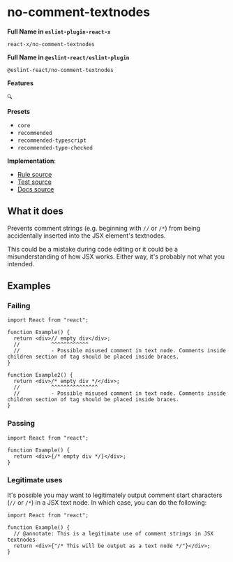 # no-comment-textnodes

**Full Name in `eslint-plugin-react-x`**

```plain copy
react-x/no-comment-textnodes
```

**Full Name in `@eslint-react/eslint-plugin`**

```plain copy
@eslint-react/no-comment-textnodes
```

**Features**

`🔍`

**Presets**

- `core`
- `recommended`
- `recommended-typescript`
- `recommended-type-checked`

**Implementation**:

- [Rule source](https://github.com/Rel1cx/eslint-react/tree/main/packages/plugins/eslint-plugin-react-x/src/rules/no-comment-textnodes.ts)
- [Test source](https://github.com/Rel1cx/eslint-react/tree/main/packages/plugins/eslint-plugin-react-x/src/rules/no-comment-textnodes.spec.ts)
- [Docs source](https://github.com/Rel1cx/eslint-react/tree/main/website/pages/docs/rules/no-comment-textnodes.md)

## What it does

Prevents comment strings (e.g. beginning with `//` or `/*`) from being accidentally inserted into the JSX element's textnodes.

This could be a mistake during code editing or it could be a misunderstanding of how JSX works. Either way, it's probably not what you intended.

## Examples

### Failing

```tsx
import React from "react";

function Example() {
  return <div>// empty div</div>;
  //          ^^^^^^^^^^^^
  //          - Possible misused comment in text node. Comments inside children section of tag should be placed inside braces.
}

function Example2() {
  return <div>/* empty div */</div>;
  //          ^^^^^^^^^^^^^^^
  //          - Possible misused comment in text node. Comments inside children section of tag should be placed inside braces.
}
```

### Passing

```tsx
import React from "react";

function Example() {
  return <div>{/* empty div */}</div>;
}
```

### Legitimate uses

It's possible you may want to legitimately output comment start characters (`//` or `/*`) in a JSX text node. In which case, you can do the following:

```tsx
import React from "react";

function Example() {
  // @annotate: This is a legitimate use of comment strings in JSX textnodes
  return <div>{"/* This will be output as a text node */"}</div>;
}
```
